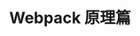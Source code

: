 <!--
 * @Author: tangzhicheng
 * @Date: 2021-02-27 10:45:42
 * @LastEditors: tangzhicheng
 * @LastEditTime: 2021-02-27 10:45:53
 * @Description: file content
-->

# Webpack 原理篇
